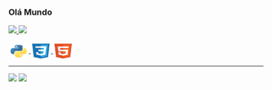 ### Olá Mundo


<div>
	<a href="https://bugcrowd.com/Cardano">
	<img height="180em" src="https://github-readme-stats.vercel.app/api?username=Luxrie&show_icons=true&count_private=true&theme=dracula&include_all_commits=true"/>
	<img height-"180em" src="https://github-readme-stats.vercel.app/api/top-langs/?username=Luxrie&layout=compact&langs_count=16&theme=dracula"/>
</div>
<div style="display: inline_block"><br>
  <img align="center" alt="Rafa-Python" height="30" width="40" src="https://raw.githubusercontent.com/devicons/devicon/master/icons/python/python-original.svg">
  <img align="center" alt="Rafa-CSS" height="30" width="40" src="https://raw.githubusercontent.com/devicons/devicon/master/icons/css3/css3-original.svg">
  <img align="center" alt="Rafa-HTML" height="30" width="40" src="https://raw.githubusercontent.com/devicons/devicon/master/icons/html5/html5-original.svg">
</div>
	
-----------------------------------------------------------------------------------------------------------------------------------------------------------------------------------
  <div> 
  <a href="https://www.instagram.com/saul_maa/" target="_blank"><img src="https://img.shields.io/badge/-Instagram-%23E4405F?style=for-the-badge&logo=instagram&logoColor=white" target="_blank"></a> 
  <a href = "mailto:saulmartinsdasilva6@gmail.com"><img src="https://img.shields.io/badge/-Gmail-%23333?style=for-the-badge&logo=gmail&logoColor=white" target="_blank"></a>
  </div>

	
##
